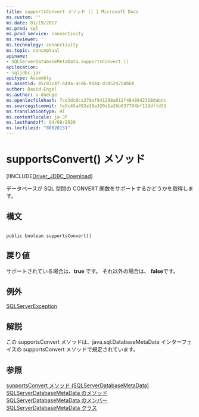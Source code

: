 ```yaml
---
title: supportsConvert メソッド () | Microsoft Docs
ms.custom: ''
ms.date: 01/19/2017
ms.prod: sql
ms.prod_service: connectivity
ms.reviewer: ''
ms.technology: connectivity
ms.topic: conceptual
apiname:
- SQLServerDatabaseMetaData.supportsConvert ()
apilocation:
- sqljdbc.jar
apitype: Assembly
ms.assetid: 45c83c4f-649a-4cd6-9d44-d38524758bb8
author: David-Engel
ms.author: v-daenge
ms.openlocfilehash: 7ce3dc8ca370af841298a012f4848942318dabdc
ms.sourcegitcommit: fe5c45a492e19a320a1a36b037704bf132dffd51
ms.translationtype: HT
ms.contentlocale: ja-JP
ms.lasthandoff: 04/08/2020
ms.locfileid: "80928151"
---
```

# <a name="supportsconvert-method-"></a>supportsConvert() メソッド
[!INCLUDE[Driver_JDBC_Download](../../../includes/driver_jdbc_download.md)]

  データベースが SQL 型間の CONVERT 関数をサポートするかどうかを取得します。  
  
## <a name="syntax"></a>構文  
  
```  
  
public boolean supportsConvert()  
```  
  
## <a name="return-value"></a>戻り値  
 サポートされている場合は、**true** です。 それ以外の場合は、 **false**です。  
  
## <a name="exceptions"></a>例外  
 [SQLServerException](../../../connect/jdbc/reference/sqlserverexception-class.md)  
  
## <a name="remarks"></a>解説  
 この supportsConvert メソッドは、java.sql.DatabaseMetaData インターフェイスの supportsConvert メソッドで規定されています。  
  
## <a name="see-also"></a>参照  
 [supportsConvert メソッド (SQLServerDatabaseMetaData)](../../../connect/jdbc/reference/supportsconvert-method-sqlserverdatabasemetadata.md)   
 [SQLServerDatabaseMetaData のメソッド](../../../connect/jdbc/reference/sqlserverdatabasemetadata-methods.md)   
 [SQLServerDatabaseMetaData のメンバー](../../../connect/jdbc/reference/sqlserverdatabasemetadata-members.md)   
 [SQLServerDatabaseMetaData クラス](../../../connect/jdbc/reference/sqlserverdatabasemetadata-class.md)  
  
  
